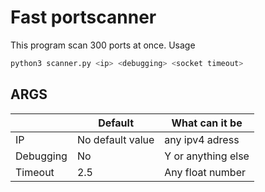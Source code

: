# Fast portscanner
This program scan 300 ports at once.
Usage
```python
python3 scanner.py <ip> <debugging> <socket timeout>
```
## ARGS
|                |Default                        |What can it be               |
|----------------|-------------------------------|-----------------------------|
|IP              |No default value               |any ipv4 adress              |
|Debugging       |No                             |Y or anything else           |
|Timeout         |2.5                            |Any float number             |
